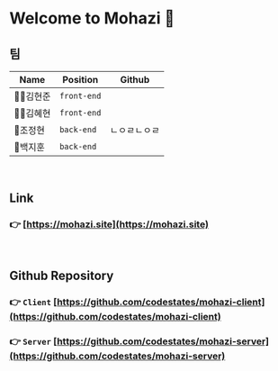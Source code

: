 # Welcome to Mohazi 🙌


## 팀

|Name|Position|Github|
|---|---|---|
|🦹‍♀️김현준|`front-end`|   |
|👩‍💻김혜현|`front-end`|   |
|:guard:조정현|`back-end`|  ㄴㅇㄹㄴㅇㄹ |
|🐻백지훈|`back-end`|   |

<br>

## Link

### :point_right: [https://mohazi.site](https://mohazi.site)

<br>

## Github Repository

### :point_right: `Client` [https://github.com/codestates/mohazi-client](https://github.com/codestates/mohazi-client)
### :point_right: `Server` [https://github.com/codestates/mohazi-server](https://github.com/codestates/mohazi-server)
